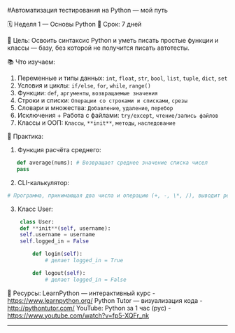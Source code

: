 #Автоматизация тестирования на Python — мой путь

🗓️ Неделя 1 — Основы Python
📅 Срок: 7 дней

🎯 Цель:
Освоить синтаксис Python и уметь писать простые функции и классы — базу, без которой не получится писать автотесты.

📚 Что изучаем:

1. Переменные и типы данных: `int`, `float`, `str`, `bool`, `list`, `tuple`, `dict`, `set`
2. Условия и циклы: `if/else`, `for`, `while`, `range()`
3. Функции: `def`, `аргументы`, `возвращаемые значения`
4. Строки и списки: `Операции со строками и списками`, `срезы`
5. Словари и множества: `Добавление`, `удаление`, `перебор`
6. Исключения + Работа с файлами: `try/except`, `чтение/запись файлов`
7. Классы и ООП: `Классы`, `**init**`, `методы`, `наследование`

🧪 Практика:

1. Функция расчёта среднего:

```Python
   def average(nums): # Возвращает среднее значение списка чисел
   pass
```

2. CLI-калькулятор:

```python
# Программа, принимающая два числа и операцию (+, -, \*, /), выводит результат
```

3.  Класс User:

```python
    class User:
    def **init**(self, username):
    self.username = username
    self.logged_in = False

        def login(self):
            # делает logged_in = True

        def logout(self):
            # делает logged_in = False
```

🔗 Ресурсы:
LearnPython — интерактивный курс - https://www.learnpython.org/
Python Tutor — визуализация кода - http://pythontutor.com/
YouTube: Python за 1 час (рус) - https://www.youtube.com/watch?v=fp5-XQFr_nk

---
